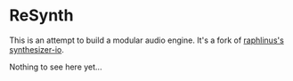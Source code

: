 # ReSynth

This is an attempt to build a modular audio engine.
It's a fork of [raphlinus's synthesizer-io](https://github.com/raphlinus/synthesizer-io).

Nothing to see here yet...

